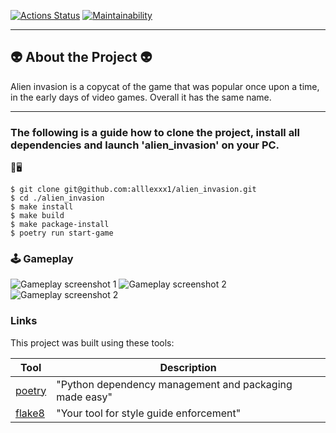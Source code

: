 [![Actions Status](https://github.com/alllexxx1/alien_invasion/workflows/check/badge.svg)](https://github.com/alllexxx1/alien_invasion/actions)
[![Maintainability](https://api.codeclimate.com/v1/badges/4a1d6f9535532e679356/maintainability)](https://codeclimate.com/github/alllexxx1/alien_invasion/maintainability)

---
## 👽 About the Project 👽

Alien invasion is a copycat of the game that was popular once upon a time, in the early days of video games. Overall it has the same name.

---

### The following is a guide how to clone the project, install all dependencies and launch 'alien_invasion' on your PC.

💾🖥

```
$ git clone git@github.com:alllexxx1/alien_invasion.git
$ cd ./alien_invasion
$ make install
$ make build
$ make package-install
$ poetry run start-game
```


### 🕹 Gameplay 

![Gameplay screenshot 1](https://i.imgur.com/Snk2PrG.png)
![Gameplay screenshot 2](https://i.imgur.com/9XBZqFz.png)
![Gameplay screenshot 2](https://i.imgur.com/DciZHYd.png)


### Links

This project was built using these tools:

| Tool                                                                        | Description                                            |
|-----------------------------------------------------------------------------|--------------------------------------------------------|
| [poetry](https://python-poetry.org/)                                        | "Python dependency management and packaging made easy" |
| [flake8](https://flake8.pycqa.org/)                                         | "Your tool for style guide enforcement"                |
